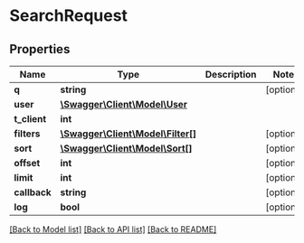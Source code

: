 # SearchRequest

## Properties
Name | Type | Description | Notes
------------ | ------------- | ------------- | -------------
**q** | **string** |  | [optional] 
**user** | [**\Swagger\Client\Model\User**](User.md) |  | 
**t_client** | **int** |  | 
**filters** | [**\Swagger\Client\Model\Filter[]**](Filter.md) |  | [optional] 
**sort** | [**\Swagger\Client\Model\Sort[]**](Sort.md) |  | [optional] 
**offset** | **int** |  | [optional] 
**limit** | **int** |  | [optional] 
**callback** | **string** |  | [optional] 
**log** | **bool** |  | [optional] 

[[Back to Model list]](../README.md#documentation-for-models) [[Back to API list]](../README.md#documentation-for-api-endpoints) [[Back to README]](../README.md)



